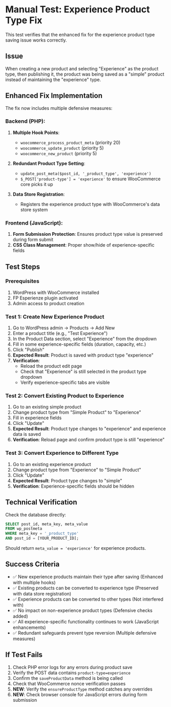 # Manual Test: Experience Product Type Fix

This test verifies that the enhanced fix for the experience product type saving issue works correctly.

## Issue
When creating a new product and selecting "Experience" as the product type, then publishing it, the product was being saved as a "simple" product instead of maintaining the "experience" type.

## Enhanced Fix Implementation
The fix now includes multiple defensive measures:

### Backend (PHP):
1. **Multiple Hook Points**: 
   - `woocommerce_process_product_meta` (priority 20)
   - `woocommerce_update_product` (priority 5) 
   - `woocommerce_new_product` (priority 5)

2. **Redundant Product Type Setting**:
   - `update_post_meta($post_id, '_product_type', 'experience')`
   - `$_POST['product-type'] = 'experience'` to ensure WooCommerce core picks it up

3. **Data Store Registration**: 
   - Registers the experience product type with WooCommerce's data store system

### Frontend (JavaScript):
1. **Form Submission Protection**: Ensures product type value is preserved during form submit
2. **CSS Class Management**: Proper show/hide of experience-specific fields

## Test Steps

### Prerequisites
1. WordPress with WooCommerce installed
2. FP Esperienze plugin activated
3. Admin access to product creation

### Test 1: Create New Experience Product
1. Go to WordPress admin → Products → Add New
2. Enter a product title (e.g., "Test Experience")
3. In the Product Data section, select "Experience" from the dropdown
4. Fill in some experience-specific fields (duration, capacity, etc.)
5. Click "Publish"
6. **Expected Result**: Product is saved with product type "experience"
7. **Verification**: 
   - Reload the product edit page
   - Check that "Experience" is still selected in the product type dropdown
   - Verify experience-specific tabs are visible

### Test 2: Convert Existing Product to Experience
1. Go to an existing simple product
2. Change product type from "Simple Product" to "Experience"
3. Fill in experience fields
4. Click "Update"
5. **Expected Result**: Product type changes to "experience" and experience data is saved
6. **Verification**: Reload page and confirm product type is still "experience"

### Test 3: Convert Experience to Different Type
1. Go to an existing experience product
2. Change product type from "Experience" to "Simple Product"
3. Click "Update"
4. **Expected Result**: Product type changes to "simple"
5. **Verification**: Experience-specific fields should be hidden

## Technical Verification

Check the database directly:
```sql
SELECT post_id, meta_key, meta_value 
FROM wp_postmeta 
WHERE meta_key = '_product_type' 
AND post_id = [YOUR_PRODUCT_ID];
```

Should return `meta_value = 'experience'` for experience products.

## Success Criteria
- ✅ New experience products maintain their type after saving (Enhanced with multiple hooks)
- ✅ Existing products can be converted to experience type (Preserved with data store registration)
- ✅ Experience products can be converted to other types (Not interfered with)
- ✅ No impact on non-experience product types (Defensive checks added)
- ✅ All experience-specific functionality continues to work (JavaScript enhancements)
- ✅ Redundant safeguards prevent type reversion (Multiple defensive measures)

## If Test Fails
1. Check PHP error logs for any errors during product save
2. Verify the POST data contains `product-type=experience`
3. Confirm the `saveProductData` method is being called
4. Check that WooCommerce nonce verification passes
5. **NEW**: Verify the `ensureProductType` method catches any overrides
6. **NEW**: Check browser console for JavaScript errors during form submission